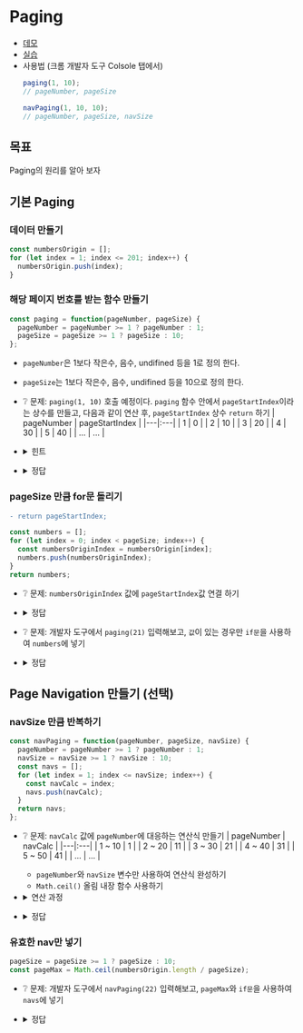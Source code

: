 # Paging

* [데모](https://ovdncids.github.io/javascript-curriculum/paging/paging.html)
* [실습](https://ovdncids.github.io/javascript-curriculum/paging/paging-test.html)
* 사용법 (크롬 개발자 도구 Colsole 탭에서)
  ```js
  paging(1, 10);
  // pageNumber, pageSize
  
  navPaging(1, 10, 10);
  // pageNumber, pageSize, navSize
  ```
## 목표
Paging의 원리를 알아 보자

## 기본 Paging

### 데이터 만들기
```js
const numbersOrigin = [];
for (let index = 1; index <= 201; index++) {
  numbersOrigin.push(index);
}
```

### 해당 페이지 번호를 받는 함수 만들기
```js
const paging = function(pageNumber, pageSize) {
  pageNumber = pageNumber >= 1 ? pageNumber : 1;
  pageSize = pageSize >= 1 ? pageSize : 10;
};
```
* `pageNumber`은 1보다 작은수, 음수, undifined 등을 1로 정의 한다.
* `pageSize`는 1보다 작은수, 음수, undifined 등을 10으로 정의 한다.
* ❔ 문제: `paging(1, 10)` 호출 예정이다. `paging` 함수 안에서 `pageStartIndex`이라는 상수를 만들고, 다음과 같이 연산 후, `pageStartIndex` 상수 `return` 하기
  | pageNumber | pageStartIndex |
  |---|:---|
  | 1 | 0 |
  | 2 | 10 |
  | 3 | 20 |
  | 4 | 30 |
  | 5 | 40 |
  | ... | ... |

* <details><summary>힌트</summary>

  | pageNumber | pageStartIndex |
  |---|:---|
  | 1 | 10 |
  | 2 | 20 |
  | 3 | 30 |
  | 4 | 40 |
  | 5 | 50 |
  | ... | ... |

</details>

* <details><summary>정답</summary>

  ```js
  const pageStartIndex = (pageNumber - 1) * pageSize;
  return;
  ```
</details>

### pageSize 만큼 for문 돌리기
```diff
- return pageStartIndex;
```
```js
const numbers = [];
for (let index = 0; index < pageSize; index++) {
  const numbersOriginIndex = numbersOrigin[index];
  numbers.push(numbersOriginIndex);
}
return numbers;
```
* ❔ 문제: `numbersOriginIndex` 값에 `pageStartIndex`값 연결 하기
* <details><summary>정답</summary>

  ```js
  const numbersOriginIndex = numbersOrigin[index + pageStartIndex];
  ```
</details>

* ❔ 문제: 개발자 도구에서 `paging(21)` 입력해보고, `값`이 있는 경우만 `if문`을 사용하여 `numbers`에 넣기
* <details><summary>정답</summary>

  ```js
  if (index + pageStartIndex < numbersOrigin.length) {
    const numbersOriginIndex = numbersOrigin[index + pageStartIndex];
    numbers.push(numbersOriginIndex);
  }
  ```
</details>

## Page Navigation 만들기 (선택)
### navSize 만큼 반복하기
```js
const navPaging = function(pageNumber, pageSize, navSize) {
  pageNumber = pageNumber >= 1 ? pageNumber : 1;
  navSize = navSize >= 1 ? navSize : 10;
  const navs = [];
  for (let index = 1; index <= navSize; index++) {
    const navCalc = index;
    navs.push(navCalc);
  }
  return navs;
};
```
* ❔ 문제: `navCalc` 값에 `pageNumber`에 대응하는 연산식 만들기
  | pageNumber | navCalc |
  |---|:---|
  | 1 ~ 10 | 1 |
  | 2 ~ 20 | 11 |
  | 3 ~ 30 | 21 |
  | 4 ~ 40 | 31 |
  | 5 ~ 50 | 41 |
  | ... | ... |

  * `pageNumber`와 `navSize` 변수만 사용하여 연산식 완성하기
  * `Math.ceil()` 올림 내장 함수 사용하기
* <details><summary>연산 과정</summary>

  `1`. 연산 결과를 `올림` 하여 `pageNumber`가 1 ~ 10일 경우 `navCalc` 값이 `1`이 되게 만들기
  | pageNumber | navCalc |
  |---|:---|
  | 1 ~ 10 | 1 |
  | 2 ~ 20 | 2 |
  | 3 ~ 30 | 3 |
  | 4 ~ 40 | 4 |
  | 5 ~ 50 | 5 |
  | ... | ... |

  `2`. 다음과 같이 연산 되게 만들기
  | pageNumber | navCalc |
  |---|:---|
  | 1 ~ 10 | 10 |
  | 2 ~ 20 | 20 |
  | 3 ~ 30 | 30 |
  | 4 ~ 40 | 40 |
  | 5 ~ 50 | 50 |
  | ... | ... |

  `3`. 다음과 같이 연산 되게 만들기
  | pageNumber | navCalc |
  |---|:---|
  | 1 ~ 10 | 0 |
  | 2 ~ 20 | 10 |
  | 3 ~ 30 | 20 |
  | 4 ~ 40 | 30 |
  | 5 ~ 50 | 40 |
  | ... | ... |

  `4`. `연산값`을 index값에 연결 하기
</details>

* <details><summary>정답</summary>

  ```js
  const navCalc = Math.ceil(pageNumber / navSize) * navSize - navSize + index;
  ```
</details>

### 유효한 nav만 넣기
```js
pageSize = pageSize >= 1 ? pageSize : 10;
const pageMax = Math.ceil(numbersOrigin.length / pageSize);
```
* ❔ 문제: 개발자 도구에서 `navPaging(22)` 입력해보고, `pageMax`와 `if문`을 사용하여 `navs`에 넣기
* <details><summary>정답</summary>

  ```js
  if (navCalc <= pageMax && pageNumber <= pageMax) {
    navs.push(navCalc);
  }
  ```
</details>
